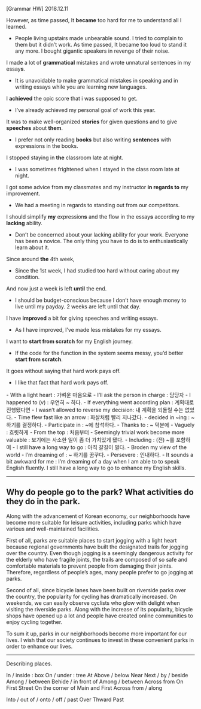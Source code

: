 [Grammar HW] 2018.12.11

However, as time passed, It **became** too hard for me to understand all I learned.
- People living upstairs made unbearable sound. I tried to complain to them but it didn’t work. As time passed, It became too loud to stand it any more. I bought gigantic speakers in revenge of their noise.

I made a lot of **grammatical** mistakes and wrote unnatural sentences in my essay**s**. 
- It is unavoidable to make grammatical mistakes in speaking and in writing essays while you are learning new languages.

I **achieved** the opic score that i was supposed to get.
- I’ve already achieved my personal goal of work this year.

It was to make well-organized **stories** for given questions and to give **speeches** about **them**.
- I prefer not only reading **books** but also writing **sentences** with expressions in the books.

I stopped staying in **the** classroom late at night. 
- I was sometimes frightened when I stayed in the class room late at night.

I got some advice from my classmates and my instructor **in regards to** my improvement. 
- We had a meeting in regards to standing out from our competitors.

I should simplify **my** expression**s** and the flow in the essay**s** according to my **lacking** ability. 
- Don’t be concerned about your lacking ability for your work. Everyone has been a novice. The only thing you have to do is to enthusiastically learn about it.

Since around **the** 4th week, 
- Since the 1st week, I had studied too hard without caring about my condition. 

And now just a week is left **until** the end.
- I should be budget-conscious because I don’t have enough money to live until my payday. 2 weeks are left until that day.

I have **improved** a bit for giving speeches and writing essays.
- As I have improved, I’ve made less mistakes for my essays.

I want to **start from scratch** for my English journey.
- If the code for the function in the system seems messy, you’d better **start from scratch**.

It goes without saying that hard work pays off. 
- I like that fact that hard work pays off. 


<Jen>
- With a light heart : 가벼운 마음으로
- I’ll ask the person in charge : 담당자
- I happened to (v) : 우연히 ~ 하다. 
- If everything went according plan : 계획대로 진행됐다면
- I wasn’t allowed to reverse my decision: 내 계획을 되돌릴 수는 없었다. 

<Young>
- Time flew fast like an arrow : 화살처럼 빨리 지나갔다.
- decided in ~ing : ~하기를 결정하다.
- Participate in : ~에 참석하다.
- Thanks to : ~ 덕분에 

<Ben>
- Vaguely : 흐릿하게
- From the top : 처음부터
- Seemingly trivial work become more valuable : 보기에는 사소한 일이 좀 더 가치있게 됐다.
- Including : (전) ~를 포함하여
- I still have a long way to go : 아직 갈길이 멀다. 
- Broden my view of the world 
- I’m dreaming of : ~ 하기를 꿈꾸다.
- Persevere :  인내하다.

<Dan>
- It sounds a bit awkward for me : 
I’m dreaming of a day when I am able to to speak English fluently.
I still have a long way to go to enhance my English skills.

----
## Why do people go to the park? What activities do they do in the park. 

Along with the advancement of Korean economy, our neighborhoods have become more suitable for leisure activities, including parks which have various and well-maintained facilities.

First of all, parks are suitable places to start jogging with a light heart because regional governments have built the designated trails for jogging over the country. Even though jogging is a seemingly dangerous activity for the elderly who have fragile joints, the trails are composed of so safe and comfortable materials to prevent people from damaging their joints. Therefore, regardless of people’s ages, many people prefer to go jogging at parks.

Second of all, since bicycle lanes have been built on riverside parks over the country, the popularity for cycling has dramatically increased. On weekends, we can easily observe cyclists who glow with delight when visiting the riverside parks. Along with the increase of its popularity, bicycle shops have opened up a lot and people have created online communities to enjoy cycling together. 

To sum it up, parks in our neighborhoods become more important for our lives. I wish that our society continues to invest in these convenient parks in order to enhance our lives.

----
Describing places.

In / inside : box
On / under : tree
At 
Above / below
Near 
Next / by / beside
Among / between
Behide / in front of
Among / between
Across from
<road>
On First Street
On the corner of Main and First
Across from / along 


<movement>
Into / out of / onto / off / past
Over
Thward
Past








